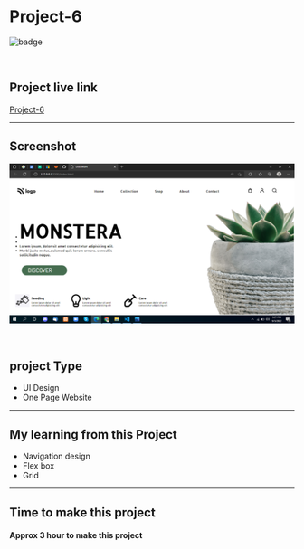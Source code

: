 # Project-6


![badge](https://img.shields.io/badge/Technologies-HTML/CSS-green)

<br>

## Project live link
[Project-6](# "Not yet")

<hr>

## Screenshot
![](./Screenshot.png)

<br>

## project Type
- UI Design
- One Page Website

<hr>

## My learning from this Project
- Navigation design
- Flex box
- Grid

<hr>

## Time to make this project
#### Approx 3 hour to make this project
